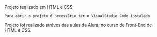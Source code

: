 Projeto realizado em HTML e CSS.

```
Para abrir o projeto é necessário ter o VisualStudio Code instalado
```

Projeto foi realizado atráves das aulas da Alura, no curso de Front-End de HTML e CSS.